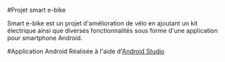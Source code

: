 #Projet smart e-bike

Smart e-bike est un projet d'amélioration de vélo en ajoutant un kit
électrique ainsi que diverses fonctionnalités sous forme d'une application
pour smartphone Android.

#Application Android
Réalisée à l'aide d'[Android Studio](http://developer.android.com/sdk/installing/index.html)

